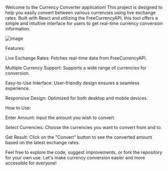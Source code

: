 Welcome to the Currency Converter application! This project is designed to help you easily convert between various currencies using live exchange rates. Built with React and utilizing the FreeCurrencyAPI, this tool offers a simple and intuitive interface for users to get real-time currency conversion information.


![image](https://github.com/user-attachments/assets/b808ae5f-076f-4a5d-b427-1e98f5204c3d)


Features:

Live Exchange Rates: Fetches real-time data from FreeCurrencyAPI.

Multiple Currency Support: Supports a wide range of currencies for conversion.

Easy-to-Use Interface: User-friendly design ensures a seamless experience.

Responsive Design: Optimized for both desktop and mobile devices.



How to Use:


Enter Amount: Input the amount you wish to convert.


Select Currencies: Choose the currencies you want to convert from and to.


Get Result: Click on the "Convert" button to see the converted amount based on the latest exchange rates.


Feel free to explore the code, suggest improvements, or fork the repository for your own use. Let's make currency conversion easier and more accessible for everyone!

